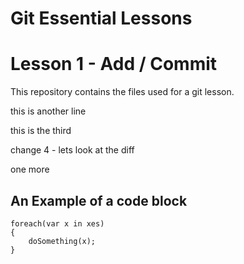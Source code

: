 # Git Essential Lessons

# Lesson 1 - Add / Commit

This repository contains the files used for a git lesson.

this is another line

this is the third

change 4 - lets look at the diff

one more

## An Example of a code block

    foreach(var x in xes)
    {
        doSomething(x);
    }
